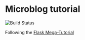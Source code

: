 # Microblog tutorial
![Build Status](https://travis-ci.org/shages/microblog_tutorial.svg?branch=master)

Following the [Flask Mega-Tutorial](https://blog.miguelgrinberg.com/post/the-flask-mega-tutorial-part-i-hello-world)
